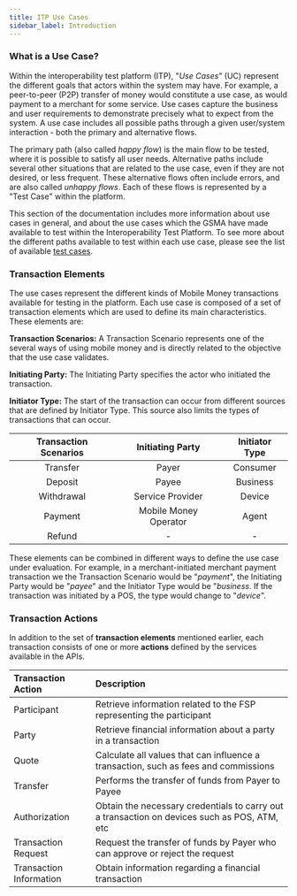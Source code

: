 ```yaml
---
title: ITP Use Cases
sidebar_label: Introduction
---
```


### What is a Use Case?

Within the interoperability test platform (ITP), "_Use Cases_" (UC) represent
the different goals that actors within the system may have. For example, a
peer-to-peer (P2P) transfer of money would constitute a use case, as would
payment to a merchant for some service. Use cases capture the business and user
requirements to demonstrate precisely what to expect from the system. A use case
includes all possible paths through a given user/system interaction - both the
primary and alternative flows.

The primary path (also called _happy flow_) is the main flow to be tested, where
it is possible to satisfy all user needs. Alternative paths include several
other situations that are related to the use case, even if they are not desired,
or less frequent. These alternative flows often include errors, and are also
called _unhappy flows_. Each of these flows is represented by a "Test Case"
within the platform.

This section of the documentation includes more information about use cases in
general, and about the use cases which the GSMA have made available to test
within the Interoperability Test Platform. To see more about the different paths
available to test within each use case, please see the list of available
[test cases](./tclist).

### Transaction Elements

The use cases represent the different kinds of Mobile Money transactions
available for testing in the platform. Each use case is composed of a set of
transaction elements which are used to define its main characteristics. These
elements are:

**Transaction Scenarios:** A Transaction Scenario represents one of the several
ways of using mobile money and is directly related to the objective that the use
case validates.

**Initiating Party:** The Initiating Party specifies the actor who initiated the
transaction.

**Initiator Type:** The start of the transaction can occur from different
sources that are defined by Initiator Type. This source also limits the types of
transactions that can occur.

| Transaction Scenarios |   Initiating Party    | Initiator Type |
| :-------------------: | :-------------------: | :------------: |
|       Transfer        |         Payer         |    Consumer    |
|        Deposit        |         Payee         |    Business    |
|      Withdrawal       |   Service Provider    |     Device     |
|        Payment        | Mobile Money Operator |     Agent      |
|        Refund         |           -           |       -        |

These elements can be combined in different ways to define the use case under
evaluation. For example, in a merchant-initiated merchant payment transaction we
the Transaction Scenario would be "_payment_", the Initiating Party would be
"_payee_" and the Initiator Type would be "_business_. If the transaction was
initiated by a POS, the type would change to "_device_".

### Transaction Actions

In addition to the set of **transaction elements** mentioned earlier, each
transaction consists of one or more **actions** defined by the services
available in the APIs.

| Transaction Action      | Description                                                                                  |
| :---------------------- | :------------------------------------------------------------------------------------------- |
| Participant             | Retrieve information related to the FSP representing the participant                         |
| Party                   | Retrieve financial information about a party in a transaction                                |
| Quote                   | Calculate all values that can influence a transaction, such as fees and commissions          |
| Transfer                | Performs the transfer of funds from Payer to Payee                                           |
| Authorization           | Obtain the necessary credentials to carry out a transaction on devices such as POS, ATM, etc |
| Transaction Request     | Request the transfer of funds by Payer who can approve or reject the request                 |
| Transaction Information | Obtain information regarding a financial transaction                                         |
